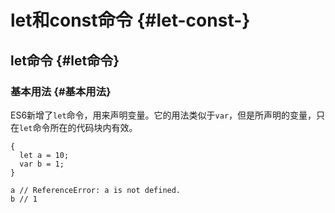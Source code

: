 # let和const命令 {#let-const-}

## let命令 {#let命令}

### 基本用法 {#基本用法}

ES6新增了`let`命令，用来声明变量。它的用法类似于`var`，但是所声明的变量，只在`let`命令所在的代码块内有效。

```
{
  let a = 10;
  var b = 1;
}

a // ReferenceError: a is not defined.
b // 1
```







